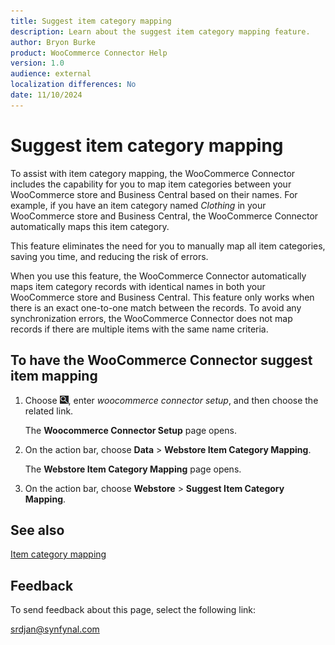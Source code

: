 ```yaml
---
title: Suggest item category mapping
description: Learn about the suggest item category mapping feature.
author: Bryon Burke
product: WooCommerce Connector Help
version: 1.0
audience: external
localization differences: No
date: 11/10/2024
---
```


<!-- markdownlint-disable MD006 MD007 MD009 MD024 MD025 MD033 -->
<!--// cspell:ignore  markdownlint allowfullscreen keyframes woocommerce webstore -->

# Suggest item category mapping

To assist with item category mapping, the WooCommerce Connector includes the capability for you to map item categories between your WooCommerce store and Business Central based on their names. For example, if you have an item category named <i>Clothing</i> in your WooCommerce store and Business Central, the WooCommerce Connector automatically maps this item category. 

This feature eliminates the need for you to manually map all item categories, saving you time, and reducing the risk of errors.

When you use this feature, the WooCommerce Connector automatically maps item category records with identical names in both your WooCommerce store and Business Central. This feature only works when there is an exact one-to-one match between the records. To avoid any synchronization errors, the WooCommerce Connector does not map records if there are multiple items with the same name criteria.

## To have the WooCommerce Connector suggest item mapping

1. Choose ![Lightbulb that opens the Tell Me feature.](media/ui-search/search_small.png "Tell me what you want to do"), enter <i>woocommerce connector setup</i>, and then choose the related link.

   The <b>Woocommerce Connector Setup</b> page opens.

1. On the action bar, choose <b>Data</b> > <b>Webstore Item Category Mapping</b>.

   The <b>Webstore Item Category Mapping</b> page opens.

1. On the action bar, choose <b>Webstore</b> > <b>Suggest Item Category Mapping</b>.

## See also

[Item category mapping](item-category-mapping.md)

## Feedback

To send feedback about this page, select the following link:

[srdjan@synfynal.com](mailto:srdjan@synfynal.com?subject=Documentation%20Feedback%20Product%20Docs:%20suggest-item-category-mapping)
